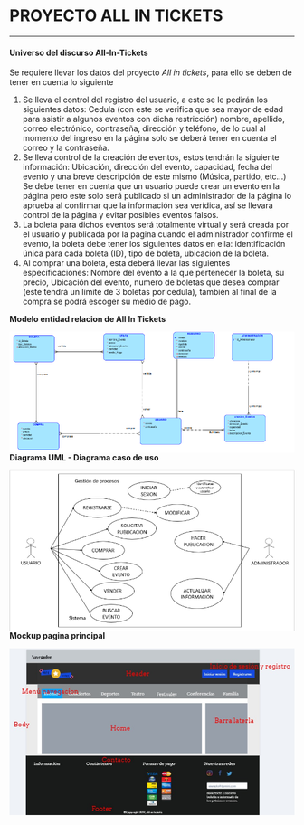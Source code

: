 <h1>PROYECTO ALL IN TICKETS</h1>

---

<h4>Universo del discurso All-In-Tickets</h4>

Se requiere llevar los datos del proyecto *All in tickets*, para ello se deben de tener en cuenta
lo siguiente

1. Se lleva el control del registro del usuario, a este se le pedirán los siguientes datos:
Cedula (con este se verifica que sea mayor de edad para asistir a algunos eventos
con dicha restricción) nombre, apellido, correo electrónico, contraseña, dirección y
teléfono, de lo cual al momento del ingreso en la página solo se deberá tener en
cuenta el correo y la contraseña.
2. Se lleva control de la creación de eventos, estos tendrán la siguiente información:
Ubicación, dirección del evento, capacidad, fecha del evento y una breve
descripción de este mismo (Música, partido, etc...) Se debe tener en cuenta que un
usuario puede crear un evento en la página pero este solo será publicado si un
administrador de la página lo aprueba al confirmar que la información sea verídica,
así se llevara control de la página y evitar posibles eventos falsos.
3. La boleta para dichos eventos será totalmente virtual y será creada por el usuario y
publicada por la pagina cuando el administrador confirme el evento, la boleta debe
tener los siguientes datos en ella: identificación única para cada boleta (ID), tipo de
boleta, ubicación de la boleta.
4. Al comprar una boleta, esta deberá llevar las siguientes especificaciones: Nombre
del evento a la que pertenecer la boleta, su precio, Ubicación del evento, numero de
boletas que desea comprar (este tendrá un límite de 3 boletas por cedula), también al
final de la compra se podrá escoger su medio de pago.

**Modelo entidad relacion de All In Tickets**

<img
    src="./images/MER.png"
    alt="Modelo entidad relacion"
    style="float: left; margin-right: 10px;"     
/>

---

**Diagrama UML - Diagrama caso de uso**

<img
    src="./images/UML.png"
    alt="Diagrama de caso de uso"
    style="float: left; margin-right: 10px;"     
/>


---

**Mockup pagina principal**

<img
    src="./images/Mockup.jpeg"
    alt="Mockup principal"
    style="float: left; margin-right: 10px;"     
/>


---
